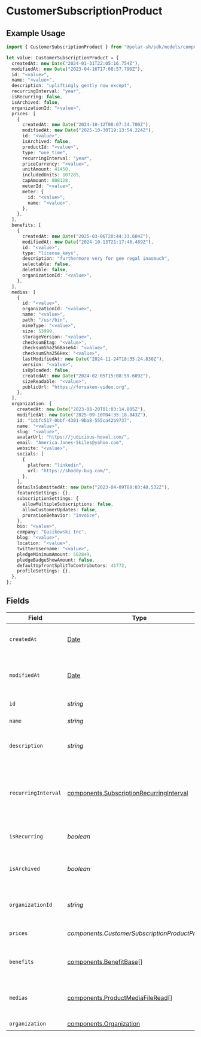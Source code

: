 # CustomerSubscriptionProduct

## Example Usage

```typescript
import { CustomerSubscriptionProduct } from "@polar-sh/sdk/models/components/customersubscriptionproduct.js";

let value: CustomerSubscriptionProduct = {
  createdAt: new Date("2024-01-31T22:05:16.754Z"),
  modifiedAt: new Date("2023-04-16T17:08:57.790Z"),
  id: "<value>",
  name: "<value>",
  description: "upliftingly gently now except",
  recurringInterval: "year",
  isRecurring: false,
  isArchived: false,
  organizationId: "<value>",
  prices: [
    {
      createdAt: new Date("2024-10-12T08:07:34.700Z"),
      modifiedAt: new Date("2025-10-30T19:13:54.224Z"),
      id: "<value>",
      isArchived: false,
      productId: "<value>",
      type: "one_time",
      recurringInterval: "year",
      priceCurrency: "<value>",
      unitAmount: 41450,
      includedUnits: 107285,
      capAmount: 808128,
      meterId: "<value>",
      meter: {
        id: "<value>",
        name: "<value>",
      },
    },
  ],
  benefits: [
    {
      createdAt: new Date("2025-03-06T20:44:33.604Z"),
      modifiedAt: new Date("2024-10-13T21:17:48.489Z"),
      id: "<value>",
      type: "license_keys",
      description: "furthermore very for gee regal inasmuch",
      selectable: false,
      deletable: false,
      organizationId: "<value>",
    },
  ],
  medias: [
    {
      id: "<value>",
      organizationId: "<value>",
      name: "<value>",
      path: "/usr/bin",
      mimeType: "<value>",
      size: 53999,
      storageVersion: "<value>",
      checksumEtag: "<value>",
      checksumSha256Base64: "<value>",
      checksumSha256Hex: "<value>",
      lastModifiedAt: new Date("2024-11-24T18:35:24.830Z"),
      version: "<value>",
      isUploaded: false,
      createdAt: new Date("2024-02-05T15:08:59.609Z"),
      sizeReadable: "<value>",
      publicUrl: "https://forsaken-video.org",
    },
  ],
  organization: {
    createdAt: new Date("2023-08-20T01:03:14.805Z"),
    modifiedAt: new Date("2025-09-10T04:35:18.843Z"),
    id: "1dbfc517-0bbf-4301-9ba8-555ca42b9737",
    name: "<value>",
    slug: "<value>",
    avatarUrl: "https://judicious-hovel.com/",
    email: "America.Jones-Skiles@yahoo.com",
    website: "<value>",
    socials: [
      {
        platform: "linkedin",
        url: "https://shoddy-bug.com/",
      },
    ],
    detailsSubmittedAt: new Date("2023-04-09T08:03:48.532Z"),
    featureSettings: {},
    subscriptionSettings: {
      allowMultipleSubscriptions: false,
      allowCustomerUpdates: false,
      prorationBehavior: "invoice",
    },
    bio: "<value>",
    company: "Gusikowski Inc",
    blog: "<value>",
    location: "<value>",
    twitterUsername: "<value>",
    pledgeMinimumAmount: 502849,
    pledgeBadgeShowAmount: false,
    defaultUpfrontSplitToContributors: 41772,
    profileSettings: {},
  },
};
```

## Fields

| Field                                                                                                | Type                                                                                                 | Required                                                                                             | Description                                                                                          |
| ---------------------------------------------------------------------------------------------------- | ---------------------------------------------------------------------------------------------------- | ---------------------------------------------------------------------------------------------------- | ---------------------------------------------------------------------------------------------------- |
| `createdAt`                                                                                          | [Date](https://developer.mozilla.org/en-US/docs/Web/JavaScript/Reference/Global_Objects/Date)        | :heavy_check_mark:                                                                                   | Creation timestamp of the object.                                                                    |
| `modifiedAt`                                                                                         | [Date](https://developer.mozilla.org/en-US/docs/Web/JavaScript/Reference/Global_Objects/Date)        | :heavy_check_mark:                                                                                   | Last modification timestamp of the object.                                                           |
| `id`                                                                                                 | *string*                                                                                             | :heavy_check_mark:                                                                                   | The ID of the product.                                                                               |
| `name`                                                                                               | *string*                                                                                             | :heavy_check_mark:                                                                                   | The name of the product.                                                                             |
| `description`                                                                                        | *string*                                                                                             | :heavy_check_mark:                                                                                   | The description of the product.                                                                      |
| `recurringInterval`                                                                                  | [components.SubscriptionRecurringInterval](../../models/components/subscriptionrecurringinterval.md) | :heavy_check_mark:                                                                                   | The recurring interval of the product. If `None`, the product is a one-time purchase.                |
| `isRecurring`                                                                                        | *boolean*                                                                                            | :heavy_check_mark:                                                                                   | Whether the product is a subscription.                                                               |
| `isArchived`                                                                                         | *boolean*                                                                                            | :heavy_check_mark:                                                                                   | Whether the product is archived and no longer available.                                             |
| `organizationId`                                                                                     | *string*                                                                                             | :heavy_check_mark:                                                                                   | The ID of the organization owning the product.                                                       |
| `prices`                                                                                             | *components.CustomerSubscriptionProductPrices*[]                                                     | :heavy_check_mark:                                                                                   | List of prices for this product.                                                                     |
| `benefits`                                                                                           | [components.BenefitBase](../../models/components/benefitbase.md)[]                                   | :heavy_check_mark:                                                                                   | List of benefits granted by the product.                                                             |
| `medias`                                                                                             | [components.ProductMediaFileRead](../../models/components/productmediafileread.md)[]                 | :heavy_check_mark:                                                                                   | List of medias associated to the product.                                                            |
| `organization`                                                                                       | [components.Organization](../../models/components/organization.md)                                   | :heavy_check_mark:                                                                                   | N/A                                                                                                  |